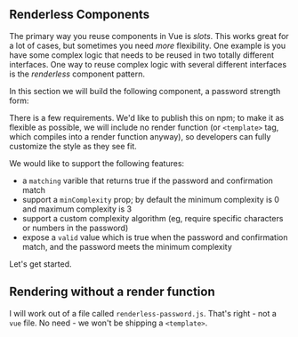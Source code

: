 ## Renderless Components

The primary way you reuse components in Vue is *slots*. This works great for a lot of cases, but sometimes you need *more* flexibility. One example is you have some complex logic that needs to be reused in two totally different interfaces. One way to reuse complex logic with several different interfaces is the *renderless* component pattern.

In this section we will build the following component, a password strength form:

There is a few requirements. We'd like to publish this on npm; to make it as flexible as possible, we will include no render function (or `<template>` tag, which compiles into a render function anyway), so developers can fully customize the style as they see fit.

We would like to support the following features:

- a `matching` varible that returns true if the password and confirmation match
- support a `minComplexity` prop; by default the minimum complexity is 0 and maximum complexity is 3
- support a custom complexity algorithm (eg, require specific characters or numbers in the password)
- expose a `valid` value which is true when the password and confirmation match, and the password meets the minimum complexity

Let's get started.

## Rendering without a render function

I will work out of a file called `renderless-password.js`. That's right - not a `vue` file. No need - we won't be shipping a `<template>`.
